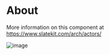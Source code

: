 # About
More information on this component at https://www.slatekit.com/arch/actors/

![image](/doc/diagrams/kiit-actors.png)
